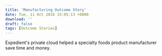 ```yaml
---
title: 'Manufacturing Outcome Story'
date: Tue, 11 Oct 2016 15:05:13 +0000
download: ''
draft: false
tags: [Outcome Stories]
---
```


Expedient's private cloud helped a specialty foods product manufacturer save time and money.